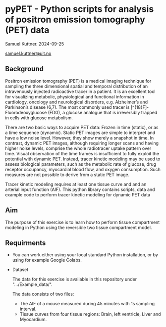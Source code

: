 # pyPET - Python scripts for analysis of positron emission tomography (PET) data

Samuel Kuttner. 2024-09-25

samuel.kuttner@uit.no

## Background
Positron emission tomography (PET) is a medical imaging technique for sampling the three dimensional spatial and temporal distribution of an intravenously injected radioactive tracer in a patient. 
It is an excellent tool for visualizing metabolic, physiological and functional information in cardiology, oncology and neurological disorders, e.g. Alzheimer’s and Parkinson’s disease (6,7). 
The most commonly used tracer is [^{18}F]-Fluorodeoxyglucose (FDG), a glucose analogue that is irreversibly trapped in cells with glucose metabolism. 

There are two basic ways to acquire PET data: Frozen in time (static), or as a time sequence (dynamic). Static PET images are simple to interpret and have a low noise level. However, they show merely a snapshot in time. 
In contrast, dynamic PET images, although requiring longer scans and having higher noise levels, comprise the whole radiotracer uptake pattern over time. 
Visual observation of the time frames is insufficient to fully exploit the potential with dynamic PET. 
Instead, tracer kinetic modeling may be used to assess biological parameters, such as the metabolic rate of glucose, drug receptor occupancy, myocardial blood flow, and oxygen consumption. 
Such measures are not possible to derive from a static PET image. 

Tracer kinetic modeling requires at least one tissue curve and and an arterial input function (AIF). This python library contains scripts, data and example code to perform tracer kinetic modeling for dynamic PET data

## Aim
The purpose of this exercise is to learn how to perform tissue compartment modeling in Python using the reversible two tissue compartment model.

## Requirments
* You can work either using your local standard Python installation, or by using for example Google Colabs.

* Dataset

    The data for this exercise is available in this repository under ".../Example_data/".
  
    The data consists of two files:
    - The AIF of a mouse measured during 45 minutes with 1s sampling interval.
    - Tissue curves from four tissue regions: Brain, left ventricle, Liver and Myocardium.
